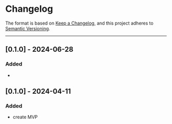 # Changelog

The format is based on [Keep a Changelog](https://keepachangelog.com/en/1.0.0/), and this project adheres to [Semantic Versioning](https://semver.org/spec/v2.0.0.html).

---
## [0.1.0] - 2024-06-28
### Added
-

## [0.1.0] - 2024-04-11
### Added
- create MVP

